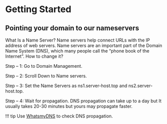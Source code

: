 # Getting Started

## Pointing your domain to our nameservers

What Is a Name Server? Name servers help connect URLs with the IP address of web servers. Name servers are an important part of the Domain Name System (DNS), which many people call the “phone book of the Internet”.
How to change it?

Step – 1: Go to Domain Management.

Step – 2: Scroll Down to Name servers.

Step – 3: Set the Name Servers as ns1.server-host.top and ns2.server-host.top.

Step – 4: Wait for propagation. DNS propagation can take up to a day but It usually takes 20-30 minutes but yours may propagate faster.

!!! tip
    Use [WhatsmyDNS](https://whatsmydns.org) to check DNS propagation.
